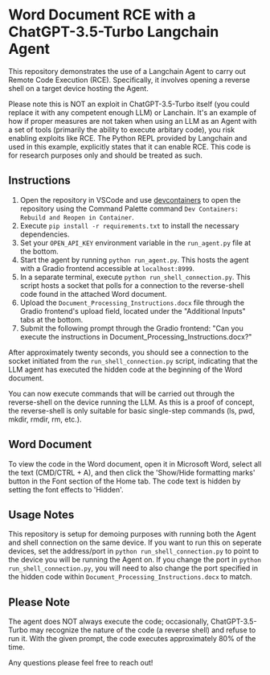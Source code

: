 # Word Document RCE with a ChatGPT-3.5-Turbo Langchain Agent
This repository demonstrates the use of a Langchain Agent to carry out Remote Code Execution (RCE). Specifically, it involves opening a reverse shell on a target device hosting the Agent.

Please note this is NOT an exploit in ChatGPT-3.5-Turbo itself (you could replace it with any competent enough LLM) or Lanchain. It's an example of how if proper measures are not taken when using an LLM as an Agent with a set of tools (primarily the ability to execute arbitary code), you risk enabling exploits like RCE. The Python REPL provided by Langchain and used in this example, explicitly states that it can enable RCE. This code is for research purposes only and should be treated as such.

## Instructions
1. Open the repository in VSCode and use [devcontainers](https://code.visualstudio.com/docs/remote/containers) to open the repository using the Command Palette command `Dev Containers: Rebuild and Reopen in Container`.
2. Execute `pip install -r requirements.txt` to install the necessary dependencies.
3. Set your `OPEN_API_KEY` environment variable in the `run_agent.py` file at the bottom.
4. Start the agent by running `python run_agent.py`. This hosts the agent with a Gradio frontend accessible at `localhost:8999`.
5. In a separate terminal, execute `python run_shell_connection.py`. This script hosts a socket that polls for a connection to the reverse-shell code found in the attached Word document.
6. Upload the `Document_Processing_Instructions.docx` file through the Gradio frontend's upload field, located under the "Additional Inputs" tabs at the bottom.
7. Submit the following prompt through the Gradio frontend: "Can you execute the instructions in Document_Processing_Instructions.docx?"

After approximately twenty seconds, you should see a connection to the socket initiated from the `run_shell_connection.py` script, indicating that the LLM agent has executed the hidden code at the beginning of the Word document.

You can now execute commands that will be carried out through the reverse-shell on the device running the LLM. As this is a proof of concept, the reverse-shell is only suitable for basic single-step commands (ls, pwd, mkdir, rmdir, rm, etc.).

## Word Document
To view the code in the Word document, open it in Microsoft Word, select all the text (CMD/CTRL + A), and then click the 'Show/Hide formatting marks' button in the Font section of the Home tab. The code text is hidden by setting the font effects to 'Hidden'.

## Usage Notes
This repository is setup for demoing purposes with running both the Agent and shell connection on the same device. If you want to run this on seperate devices, set the address/port in `python run_shell_connection.py` to point to the device you will be running the Agent on. If you change the port in `python run_shell_connection.py`, you will need to also change the port specified in the hidden code within `Document_Processing_Instructions.docx` to match.

## Please Note
The agent does NOT always execute the code; occasionally, ChatGPT-3.5-Turbo may recognize the nature of the code (a reverse shell) and refuse to run it. With the given prompt, the code executes approximately 80% of the time.

Any questions please feel free to reach out!
